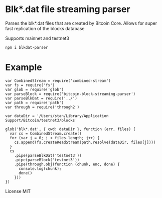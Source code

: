 # Blk*.dat file streaming parser
Parses the blk*.dat files that are created by Bitcoin Core.
Allows for super fast replication of the blocks database

Supports mainnet and testnet3

```
npm i blkdat-parser
```
# Example
```
var CombinedStream = require('combined-stream')
var fs = require('fs')
var glob = require('glob')
var parseBlock = require('bitcoin-block-streaming-parser')
var parseBlkDat = require('../')
var path = require('path')
var through = require('through2')

var dataDir = '/Users/stan/Library/Application Support/Bitcoin/testnet3/blocks'

glob('blk*.dat', { cwd: dataDir }, function (err, files) {
  var cs = CombinedStream.create()
  for (var j = 0; j < files.length; j++) {
    cs.append(fs.createReadStream(path.resolve(dataDir, files[j])))
  }
  cs
    .pipe(parseBlkDat('testnet3'))
    .pipe(parseBlock('testnet3'))
    .pipe(through.obj(function (chunk, enc, done) {
      console.log(chunk);
      done()
    }))
})
```

License MIT
